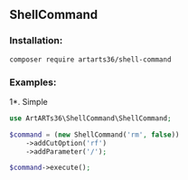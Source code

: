 ShellCommand
----

### Installation:

`composer require artarts36/shell-command`

### Examples:

1*. Simple
```php
use ArtARTs36\ShellCommand\ShellCommand;

$command = (new ShellCommand('rm', false))
    ->addCutOption('rf')
    ->addParameter('/');

$command->execute();
```
